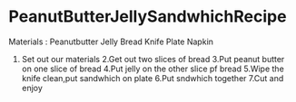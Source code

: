 # PeanutButterJellySandwhichRecipe

Materials :
Peanutbutter
Jelly
Bread
Knife
Plate Napkin

1. Set out our materials
2.Get out two slices of bread
3.Put peanut butter on one slice of bread
4.Put jelly on the other slice pf bread
5.Wipe the knife clean,put sandwhich on plate
6.Put sndwhich together
7.Cut and enjoy
